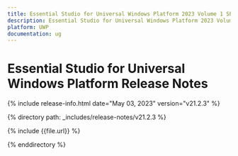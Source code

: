 ```yaml
---
title: Essential Studio for Universal Windows Platform 2023 Volume 1 SP Release Release Notes  
description: Essential Studio for Universal Windows Platform 2023 Volume 1 SP Release Release Notes  
platform: UWP
documentation: ug
---
```


# Essential Studio for Universal Windows Platform  Release Notes  

{% include release-info.html date="May 03, 2023"  version="v21.2.3" %} 

{% directory path: _includes/release-notes/v21.2.3 %}

{% include {{file.url}} %}

{% enddirectory %}